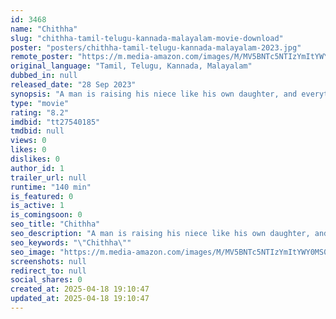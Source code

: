 ```yaml
---
id: 3468
name: "Chithha"
slug: "chithha-tamil-telugu-kannada-malayalam-movie-download"
poster: "posters/chithha-tamil-telugu-kannada-malayalam-2023.jpg"
remote_poster: "https://m.media-amazon.com/images/M/MV5BNTc5NTIzYmItYWY0MS00M2E2LThiODEtZjA3ZGYwY2QyMjU3XkEyXkFqcGc@._V1_SX300.jpg"
original_language: "Tamil, Telugu, Kannada, Malayalam"
dubbed_in: null
released_date: "28 Sep 2023"
synopsis: "A man is raising his niece like his own daughter, and everything appears normal in their life until the little girl goes missing."
type: "movie"
rating: "8.2"
imdbid: "tt27540185"
tmdbid: null
views: 0
likes: 0
dislikes: 0
author_id: 1
trailer_url: null
runtime: "140 min"
is_featured: 0
is_active: 1
is_comingsoon: 0
seo_title: "Chithha"
seo_description: "A man is raising his niece like his own daughter, and everything appears normal in their life until the little girl goes missing."
seo_keywords: "\"Chithha\""
seo_image: "https://m.media-amazon.com/images/M/MV5BNTc5NTIzYmItYWY0MS00M2E2LThiODEtZjA3ZGYwY2QyMjU3XkEyXkFqcGc@._V1_SX300.jpg"
screenshots: null
redirect_to: null
social_shares: 0
created_at: 2025-04-18 19:10:47
updated_at: 2025-04-18 19:10:47
---
```



